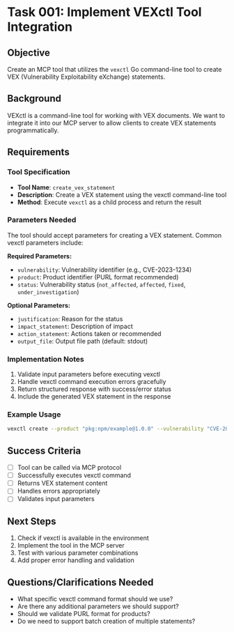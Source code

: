 # Task 001: Implement VEXctl Tool Integration

## Objective
Create an MCP tool that utilizes the `vexctl` Go command-line tool to create VEX (Vulnerability Exploitability eXchange) statements.

## Background
VEXctl is a command-line tool for working with VEX documents. We want to integrate it into our MCP server to allow clients to create VEX statements programmatically.

## Requirements

### Tool Specification
- **Tool Name**: `create_vex_statement`
- **Description**: Create a VEX statement using the vexctl command-line tool
- **Method**: Execute `vexctl` as a child process and return the result

### Parameters Needed
The tool should accept parameters for creating a VEX statement. Common vexctl parameters include:

**Required Parameters:**
- `vulnerability`: Vulnerability identifier (e.g., CVE-2023-1234)
- `product`: Product identifier (PURL format recommended)
- `status`: Vulnerability status (`not_affected`, `affected`, `fixed`, `under_investigation`)

**Optional Parameters:**
- `justification`: Reason for the status
- `impact_statement`: Description of impact
- `action_statement`: Actions taken or recommended
- `output_file`: Output file path (default: stdout)

### Implementation Notes
1. Validate input parameters before executing vexctl
2. Handle vexctl command execution errors gracefully
3. Return structured response with success/error status
4. Include the generated VEX statement in the response

### Example Usage
```bash
vexctl create --product "pkg:npm/example@1.0.0" --vulnerability "CVE-2023-1234" --status "not_affected" --justification "vulnerable_code_not_present"
```

## Success Criteria
- [ ] Tool can be called via MCP protocol
- [ ] Successfully executes vexctl command
- [ ] Returns VEX statement content
- [ ] Handles errors appropriately
- [ ] Validates input parameters

## Next Steps
1. Check if vexctl is available in the environment
2. Implement the tool in the MCP server
3. Test with various parameter combinations
4. Add proper error handling and validation

## Questions/Clarifications Needed
- What specific vexctl command format should we use?
- Are there any additional parameters we should support?
- Should we validate PURL format for products?
- Do we need to support batch creation of multiple statements?

